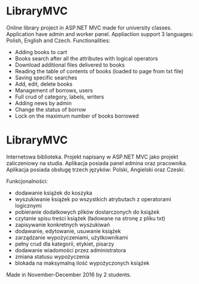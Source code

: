 # LibraryMVC
Online library project in ASP.NET MVC made for university classes.
Application have admin and worker panel.
Appliaction support 3 languages: Polish, English and Czech.
Functionalities:
- Adding books to cart
- Books search after all the attributes with logical operators
- Download additional files delivered to books
- Reading the table of contents of books (loaded to page from txt file)
- Saving specific searches
- Add, edit, delete books
- Management of borrows, users
- Full crud of category, labels, writers
- Adding news by admin
- Change the status of borrow
- Lock on the maximum number of books borrowed

# LibraryMVC
Internetowa biblioteka.
Projekt napisany w ASP.NET MVC jako projekt zaliczeniowy na studia.
Aplikacja posiada panel admina oraz pracownika. 
Aplikacja posiada obsługę trzech języków: Polski, Angielski oraz Czeski.

Funkcjonalności:
 - dodawanie książek do koszyka
 - wyszukiwanie książek po wszystkich atrybutach z operatorami logicznymi
 - pobieranie dodatkowych plików dostarczonych do książek
 - czytanie spisu treści książek (ładowane na stronę z pliku txt)
 - zapisywanie konkretnych wyszukiwań
 - dodawanie, edytowanie, usuwanie książek
 - zarządzanie wypożyczeniami, użytkownikami
 - pełny crud dla kategorii, etykiet, pisarzy
 - dodawanie wiadomości przez administratora
 - zmiana statusu wypożyczenia
 - blokada na maksymalną ilość wypożyczonych książek


Made in November-December 2016 by 2 students.
